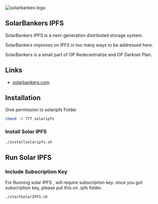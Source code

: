 ![solarbankes logo](https://solarbankers.com/wp-content/uploads/2017/10/cropped-Logo.png)

## SolarBankers IPFS

SolarBankers IPFS is a next-generation distributed storage system.

SolarBankers improves on IPFS in too many ways to be addressed here.

SolarBankers is a small part of OP Redecentralize and OP Darknet Plan.

## Links

* [solarbankers.com](https://www.solarbankers.com)


## Installation

Give permission to solaripfs Folder

```sh
chmod -R 777 solaripfs
```

### Install Solar IPFS

```sh
./installsolaripfs.sh
```

## Run Solar IPFS

### Include Subscription Key

For Running solar IPFS , will require subscription key. once you got subscription key, please put this on .ipfs folder.

```sh
./startSolarIPFS.sh
```


